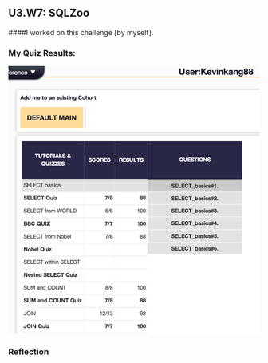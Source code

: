 ## U3.W7: SQLZoo

####I worked on this challenge [by myself].



### My Quiz Results:
<!-- Include the link to your image (saved in the imgs folder) to display it inline. -->
![Quiz Result](/week_7/1_SQLzoo/imgs/sqlzoo_quiz.jpg)






### Reflection